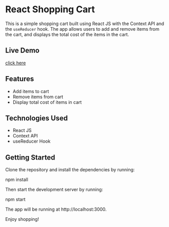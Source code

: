 # React Shopping Cart

This is a simple shopping cart built using React JS with the Context API and the `useReducer` hook. The app allows users to add and remove items from the cart, and displays the total cost of the items in the cart.

## Live Demo

[click here](https://github.com/qasim006/shopping-cart)

## Features
- Add items to cart
- Remove items from cart
- Display total cost of items in cart

## Technologies Used
- React JS
- Context API
- useReducer Hook

## Getting Started

Clone the repository and install the dependencies by running:

npm install

Then start the development server by running:

npm start

The app will be running at http://localhost:3000.

Enjoy shopping!

